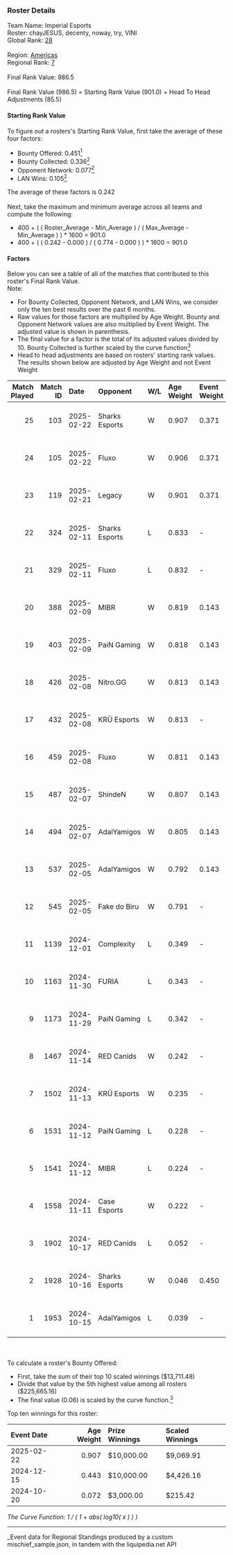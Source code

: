 ### Roster Details<br />
Team Name: Imperial Esports<br />
Roster: chayJESUS, decenty, noway, try, VINI<br />
Global Rank: [28](../../standings_global_2025_04_07.md)<br />
<br />
Region: [Americas]( ../../standings_americas_2025_04_07.md)<br />
Regional Rank: [7]( ../../standings_americas_2025_04_07.md)<br />
<br />
Final Rank Value:  986.5<br />
<br />
Final Rank Value (986.5) = Starting Rank Value (901.0) + Head To Head Adjustments (85.5)<br />

#### Starting Rank Value<br />
To figure out a rosters's Starting Rank Value, first take the average of these four factors:<br />
- Bounty Offered: 0.451[<sup>1</sup>](#table2)
- Bounty Collected: 0.336[<sup>2</sup>](#table1)
- Opponent Network: 0.077[<sup>2</sup>](#table1)
- LAN Wins: 0.105[<sup>2</sup>](#table1)

The average of these factors is 0.242<br />
<br />
Next, take the maximum and minimum average across all teams and compute the following:<br />
- 400 + ( ( Roster_Average - Min_Average ) / ( Max_Average - Min_Average ) ) * 1600 = 901.0
- 400 + ( ( 0.242 - 0.000 ) / ( 0.774 - 0.000 ) ) * 1600 = 901.0


#### Factors<br />
Below you can see a table of all of the matches that contributed to this roster's Final Rank Value.<br />
Note:<br />

- For Bounty Collected, Opponent Network, and LAN Wins, we consider only the ten best results over the past 6 months.
- Raw values for those factors are multiplied by Age Weight. Bounty and Opponent Network values are also multiplied by Event Weight. The adjusted value is shown in parenthesis.
- The final value for a factor is the total of its adjusted values divided by 10. Bounty Collected is further scaled by the curve function[<sup>3</sup>](#curveFunction)
- Head to head adjustments are based on rosters' starting rank values. The results shown below are adjusted by Age Weight and not Event Weight
<span id="table1"></span><br />


| Match Played | Match ID | Date       | Opponent       | W/L | Age Weight | Event Weight | Bounty Collected | Opponent Network | LAN Wins  | H2H Adj. | Roster                               |
| -: | -: | :- | :- | :- | :- | :- | :- | :- | :- | -: | :- |
|           25 |      103 | 2025-02-22 | Sharks Esports | W   | 0.907      | 0.371        | 0.047 (0.016)    | 0.585 (0.196)    | 0 (0.000) |    12.41 | chayJESUS, decenty, noway, try, VINI |
|           24 |      105 | 2025-02-22 | Fluxo          | W   | 0.906      | 0.371        | 0.045 (0.015)    | 0.308 (0.104)    | 0 (0.000) |    10.84 | chayJESUS, decenty, noway, try, VINI |
|           23 |      119 | 2025-02-21 | Legacy         | W   | 0.901      | 0.371        | 0.027 (0.009)    | 0.591 (0.197)    | 0 (0.000) |    11.73 | chayJESUS, decenty, noway, try, VINI |
|           22 |      324 | 2025-02-11 | Sharks Esports | L   | 0.833      | -            | -                | -                | -         |   -14.50 | chayJESUS, decenty, noway, try, VINI |
|           21 |      329 | 2025-02-11 | Fluxo          | L   | 0.832      | -            | -                | -                | -         |   -16.67 | chayJESUS, decenty, noway, try, VINI |
|           20 |      388 | 2025-02-09 | MIBR           | W   | 0.819      | 0.143        | 0.135 (0.016)    | 0.472 (0.055)    | 0 (0.000) |    23.00 | chayJESUS, decenty, noway, try, VINI |
|           19 |      403 | 2025-02-09 | PaiN Gaming    | W   | 0.818      | 0.143        | 0.368 (0.043)    | 0.545 (0.064)    | 0 (0.000) |    25.10 | chayJESUS, decenty, noway, try, VINI |
|           18 |      426 | 2025-02-08 | Nitro.GG       | W   | 0.813      | 0.143        | 0.001 (0.000)    | 0.312 (0.036)    | 0 (0.000) |     4.35 | chayJESUS, decenty, noway, try, VINI |
|           17 |      432 | 2025-02-08 | KRÜ Esports    | W   | 0.813      | -            | -                | -                | 0 (0.000) |     3.65 | chayJESUS, decenty, noway, try, VINI |
|           16 |      459 | 2025-02-08 | Fluxo          | W   | 0.811      | 0.143        | 0.045 (0.005)    | 0.308 (0.036)    | -         |    11.21 | chayJESUS, decenty, noway, try, VINI |
|           15 |      487 | 2025-02-07 | ShindeN        | W   | 0.807      | 0.143        | -                | 0.343 (0.040)    | -         |     4.29 | chayJESUS, decenty, noway, try, VINI |
|           14 |      494 | 2025-02-07 | AdalYamigos    | W   | 0.805      | 0.143        | 0.001 (0.000)    | 0.200 (0.023)    | -         |     5.01 | chayJESUS, decenty, noway, try, VINI |
|           13 |      537 | 2025-02-05 | AdalYamigos    | W   | 0.792      | 0.143        | 0.001 (0.000)    | 0.200 (0.023)    | -         |     4.95 | chayJESUS, decenty, noway, try, VINI |
|           12 |      545 | 2025-02-05 | Fake do Biru   | W   | 0.791      | -            | -                | -                | -         |     3.25 | chayJESUS, decenty, noway, try, VINI |
|           11 |     1139 | 2024-12-01 | Complexity     | L   | 0.349      | -            | -                | -                | -         |    -3.59 | decenty, felps, noway, try, VINI     |
|           10 |     1163 | 2024-11-30 | FURIA          | L   | 0.343      | -            | -                | -                | -         |    -1.14 | decenty, felps, noway, try, VINI     |
|            9 |     1173 | 2024-11-29 | PaiN Gaming    | L   | 0.342      | -            | -                | -                | -         |    -0.18 | decenty, felps, noway, try, VINI     |
|            8 |     1467 | 2024-11-14 | RED Canids     | W   | 0.242      | -            | -                | -                | 1 (0.242) |     1.82 | decenty, felps, noway, try, VINI     |
|            7 |     1502 | 2024-11-13 | KRÜ Esports    | W   | 0.235      | -            | -                | -                | 1 (0.235) |     1.34 | decenty, felps, noway, try, VINI     |
|            6 |     1531 | 2024-11-12 | PaiN Gaming    | L   | 0.228      | -            | -                | -                | -         |    -0.12 | decenty, felps, noway, try, VINI     |
|            5 |     1541 | 2024-11-12 | MIBR           | L   | 0.224      | -            | -                | -                | -         |    -0.54 | decenty, felps, noway, try, VINI     |
|            4 |     1558 | 2024-11-11 | Case Esports   | W   | 0.222      | -            | -                | -                | 1 (0.222) |     0.74 | decenty, felps, noway, try, VINI     |
|            3 |     1902 | 2024-10-17 | RED Canids     | L   | 0.052      | -            | -                | -                | -         |    -1.26 | decenty, felps, noway, try, VINI     |
|            2 |     1928 | 2024-10-16 | Sharks Esports | W   | 0.046      | 0.450        | 0.047 (0.001)    | -                | -         |     0.79 | decenty, felps, noway, try, VINI     |
|            1 |     1953 | 2024-10-15 | AdalYamigos    | L   | 0.039      | -            | -                | -                | -         |    -1.00 | decenty, felps, noway, try, VINI     |

<br />
<span id="table2"></span><br />
To calculate a roster's Bounty Offered:<br />

- First, take the sum of their top 10 scaled winnings ($13,711.48)
- Divide that value by the 5th highest value among all rosters ($225,665.16)
- The final value (0.06) is scaled by the curve function.[<sup>3</sup>](#curveFunction)

Top ten winnings for this roster:<br />

| Event Date | Age Weight | Prize Winnings | Scaled Winnings |
| :- | -: | :- | :- |
| 2025-02-22 |      0.907 | $10,000.00     | $9,069.91       |
| 2024-12-15 |      0.443 | $10,000.00     | $4,426.16       |
| 2024-10-20 |      0.072 | $3,000.00      | $215.42         |


<span id="curveFunction"></span>_The Curve Function: 1 / ( 1 + abs( log10( x ) ) )_<br />

---
_Event data for Regional Standings produced by a custom mischief_sample.json, in tandem with the liquipedia.net API<br />
